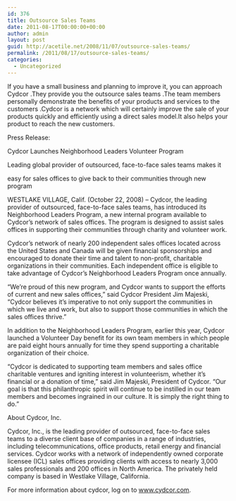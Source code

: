 ```yaml
---
id: 376
title: Outsource Sales Teams
date: 2011-08-17T00:00:00+00:00
author: admin
layout: post
guid: http://acetile.net/2008/11/07/outsource-sales-teams/
permalink: /2011/08/17/outsource-sales-teams/
categories:
  - Uncategorized
---
```

If you have a small business and planning to improve it, you can approach Cydcor .They provide you the outsource sales teams .The team members personally demonstrate the benefits of your products and services to the customers .Cydcor is a network which will certainly improve the sale of your products quickly and efficiently using a direct sales model.It also helps your product to reach the new customers.

Press Release:

Cydcor Launches Neighborhood Leaders Volunteer Program

Leading global provider of outsourced, face-to-face sales teams makes it
  
easy for sales offices to give back to their communities through new program

WESTLAKE VILLAGE, Calif. (October 22, 2008) – Cydcor, the leading provider of outsourced, face-to-face sales teams, has introduced its Neighborhood Leaders Program, a new internal program available to Cydcor’s network of sales offices. The program is designed to assist sales offices in supporting their communities through charity and volunteer work.

Cydcor’s network of nearly 200 independent sales offices located across the United States and Canada will be given financial sponsorships and encouraged to donate their time and talent to non-profit, charitable organizations in their communities. Each independent office is eligible to take advantage of Cydcor’s Neighborhood Leaders Program once annually.

“We’re proud of this new program, and Cydcor wants to support the efforts of current and new sales offices,” said Cydcor President Jim Majeski, “Cydcor believes it’s imperative to not only support the communities in which we live and work, but also to support those communities in which the sales offices thrive.”

In addition to the Neighborhood Leaders Program, earlier this year, Cydcor launched a Volunteer Day benefit for its own team members in which people are paid eight hours annually for time they spend supporting a charitable organization of their choice.

“Cydcor is dedicated to supporting team members and sales office charitable ventures and igniting interest in volunteerism, whether it’s financial or a donation of time,” said Jim Majeski, President of Cydcor. “Our goal is that this philanthropic spirit will continue to be instilled in our team members and becomes ingrained in our culture. It is simply the right thing to do.”
  
About Cydcor, Inc.
  
Cydcor, Inc., is the leading provider of outsourced, face-to-face sales teams to a diverse client base of companies in a range of industries, including telecommunications, office products, retail energy and financial services. Cydcor works with a network of independently owned corporate licensee (ICL) sales offices providing clients with access to nearly 3,000 sales professionals and 200 offices in North America. The privately held company is based in Westlake Village, California.
  
For more information about cydcor, log on to www.cydcor.com.